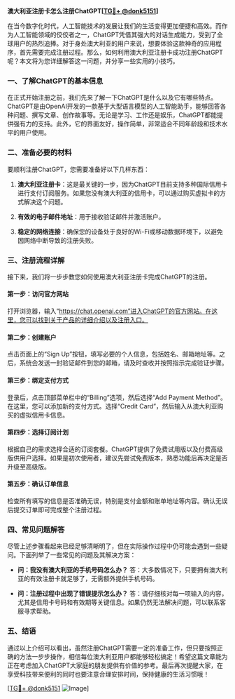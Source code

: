 **澳大利亚注册卡怎么注册ChatGPT[[TG💪+ @donk5151](https://t.me/s/donk5151)]**

在当今数字化时代，人工智能技术的发展让我们的生活变得更加便捷和高效。而作为人工智能领域的佼佼者之一，ChatGPT凭借其强大的对话生成能力，受到了全球用户的热烈追捧。对于身处澳大利亚的用户来说，想要体验这款神奇的应用程序，首先需要完成注册过程。那么，如何利用澳大利亚注册卡成功注册ChatGPT呢？本文将为您详细解答这一问题，并分享一些实用的小技巧。

### 一、了解ChatGPT的基本信息

在正式开始注册之前，我们先来了解一下ChatGPT是什么以及它有哪些特点。ChatGPT是由OpenAI开发的一款基于大型语言模型的人工智能助手，能够回答各种问题、撰写文章、创作故事等。无论是学习、工作还是娱乐，ChatGPT都能提供强有力的支持。此外，它的界面友好，操作简单，非常适合不同年龄段和技术水平的用户使用。

### 二、准备必要的材料

要顺利注册ChatGPT，您需要准备好以下几样东西：

1. **澳大利亚注册卡**：这是最关键的一步，因为ChatGPT目前支持多种国际信用卡进行支付订阅服务。如果您没有澳大利亚的信用卡，可以通过购买虚拟卡的方式解决这个问题。
   
2. **有效的电子邮件地址**：用于接收验证邮件并激活账户。

3. **稳定的网络连接**：确保您的设备处于良好的Wi-Fi或移动数据环境下，以避免因网络中断导致的注册失败。

### 三、注册流程详解

接下来，我们将一步步教您如何使用澳大利亚注册卡完成ChatGPT的注册。

#### 第一步：访问官方网站

打开浏览器，输入“https://chat.openai.com”进入ChatGPT的官方网站。在这里，您可以找到关于产品的详细介绍以及注册入口。

#### 第二步：创建账户

点击页面上的“Sign Up”按钮，填写必要的个人信息，包括姓名、邮箱地址等。之后，系统会发送一封验证邮件到您的邮箱，请及时查收并按照指示完成验证步骤。

#### 第三步：绑定支付方式

登录后，点击顶部菜单栏中的“Billing”选项，然后选择“Add Payment Method”。在这里，您可以添加新的支付方式。选择“Credit Card”，然后输入从澳大利亚购买的虚拟信用卡信息。

#### 第四步：选择订阅计划

根据自己的需求选择合适的订阅套餐。ChatGPT提供了免费试用版以及付费高级版供用户选择。如果是初次使用者，建议先尝试免费版本，熟悉功能后再决定是否升级至高级版。

#### 第五步：确认订单信息

检查所有填写的信息是否准确无误，特别是支付金额和账单地址等内容。确认无误后提交订单即可完成整个注册过程。

### 四、常见问题解答

尽管上述步骤看起来已经足够清晰明了，但在实际操作过程中仍可能会遇到一些疑问。下面列举了一些常见的问题及其解决方案：

- **问：我没有澳大利亚的手机号码怎么办？**
  答：大多数情况下，只要拥有澳大利亚的有效注册卡就足够了，无需额外提供手机号码。

- **问：注册过程中出现了错误提示怎么办？**
  答：请仔细核对每一项输入的内容，尤其是信用卡号码和有效期等关键信息。如果仍然无法解决问题，可以联系客服寻求帮助。

### 五、结语

通过以上介绍可以看出，虽然注册ChatGPT需要一定的准备工作，但只要按照正确的方法一步步操作，相信每位澳大利亚用户都能够轻松搞定！希望这篇文章能为正在考虑加入ChatGPT大家庭的朋友提供有价值的参考。最后再次提醒大家，在享受科技带来便利的同时也要注意合理安排时间，保持健康的生活习惯哦！

[[TG💪+ @donk5151](https://t.me/s/donk5151) ![Image](https://i.postimg.cc/rwNCRYN7/Snipaste-2025-04-30-17-27-05.png)]